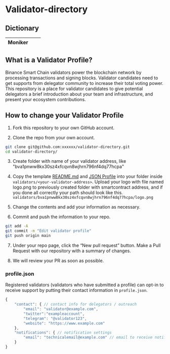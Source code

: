 # Validator-directory

## Dictionary
| Moniker               |                                                                                       |                                                                                                           |
|-----------------------|---------------------------------------------------------------------------------------|-----------------------------------------------------------------------------------------------------------|

## What is a Validator Profile?

Binance Smart Chain validators power the blockchain network by processing transactions and signing blocks. Validator candidates need to get supports from delegator community to increase their total voting power. This repository is a place for validator candidates to give potential delegators a brief introduction about your team and infrastructure, and present your ecosystem contributions.


## How to change your Validator Profile

1. Fork this repository to your own GitHub account.

2. Clone the repo from your own account. 

```sh
git clone git@github.com:xxxxxx/validator-directory.git
cd validator-directory/
```

3. Create folder with name of your validator address, like "bva1pnww8kx30sz4xfcqvn8wjhrn796nf4dq77hcpa"

4. Copy the template [README.md](./template/README.md) and [JSON Profile](./template/profile.json) into your folder inside `validators/<your-validator-address>`. Upload your logo with file named logo.png to previously created folder with smartcontract address, and if you done all correctly your path should look like this.    `validators/bva1pnww8kx30sz4xfcqvn8wjhrn796nf4dq77hcpa/logo.png`

5. Change the contents and add your information as necessary. 

6. Commit and push the information to your repo.

```sh
git add -A
git commit -m "Edit validator profile"
git push origin main
```

7. Under your repo page, click the “New pull request” button. Make a Pull Request with our repository with a summary of changes.

8. We will review your PR as soon as possible. 


### profile.json

Registered validators (validators who have submitted a profile) can opt-in to receive support by putting their contact information in `profile.json`. 

```javascript
{
    "contact": { // contact info for delegators / outreach
        "email": "validator@example.com",
        "twitter":"exampleaccount",
        "telegram": "@validator123",
        "website": "https://www.example.com"
    },
    "notifications": { // notification settings
        "email": "technicalemail@example.com" // email to receive notifications
    }
}
```

